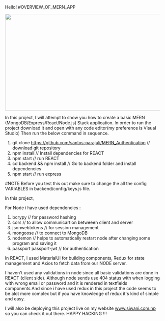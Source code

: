Hello!
#OVERVIEW_OF_MERN_APP


<img src="https://media.giphy.com/media/XXRdI4ktwXRuAJHyal/giphy.gif" width="560" height="315" />

In this project, I will attempt to show you how to create a basic MERN (MongoDB/Express/React/Node.js) Stack application. In order to run the project download it and open with any code editor(my preference is Visual Studio)
Then run the below command in sequence.

1. git clone https://github.com/santos-parajuli/MERN_Authentication  // download git repository
2. npm install                 // Install dependencies for REACT
4. npm start                   // run REACT 
3. cd backend && npm install   // Go to backend folder and install dependencies
5. npm start                   // run express

 #NOTE
 Before you test this out make sure to change the all the config VARIABLES in backend/config/keys.js file.

 In this project,
 
 For Node i have used dependencies :
 1. bcrypy                     // for password hashing
 2. cors                       // to allow communicartion betweeen client and server
 3. jsonwebtokens              // for session management
 4. mongoose                   // to connect to MongoDB
 5. nodemon                    // helps to automatically restart node after changing some program and saving it
 6. passport passport-jwt      // for authentication
  
In REACT, I used MaterialUI for building components, Redux for state management and Axios to fetch data from our NODE server.


I haven't used any validations in node since all basic validations are done in REACT (client side). Although node sends use 404 status with when logging with wrong email or password and it is rendered in textfields components.And since i have used redux in this project the code seems to be alot more complex but if you have knowledge of redux it's kind of simple and easy.

I will also be deploying this project live on my website www.siwani.com.np so you can check it out there.
HAPPY HACKING !!!
